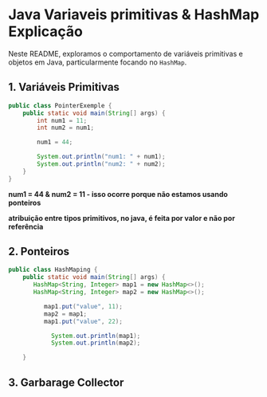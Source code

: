 # Java Variaveis primitivas & HashMap Explicação

Neste README, exploramos o comportamento de variáveis primitivas e objetos em Java, particularmente focando no `HashMap`.

## 1. Variáveis Primitivas

```java
public class PointerExemple {
    public static void main(String[] args) {
        int num1 = 11;
        int num2 = num1;

        num1 = 44;

        System.out.println("num1: " + num1);
        System.out.println("num2: " + num2);
    }
}
```
**num1 = 44 & num2 = 11 - isso ocorre porque não estamos usando ponteiros**

**atribuição entre tipos primitivos, no java, é feita por valor e não por referência**



## 2. Ponteiros

```java
public class HashMaping {
    public static void main(String[] args) {
       HashMap<String, Integer> map1 = new HashMap<>();
       HashMap<String, Integer> map2 = new HashMap<>();

          map1.put("value", 11);
          map2 = map1;
          map1.put("value", 22);

            System.out.println(map1);
            System.out.println(map2);

    }

```
## 3. Garbarage Collector

